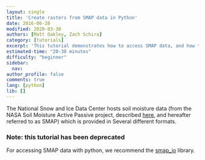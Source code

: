 ```yaml
---
layout: single
title: 'Create rasters from SMAP data in Python'
date: 2016-06-28
modified: 2020-03-30
authors: [Matt Oakley, Zach Schira]
category: [tutorials]
excerpt: 'This tutorial demonstrates how to access SMAP data, and how to generate raster output from this data.'
estimated-time: "20-30 minutes"
difficulty: "beginner"
sidebar:
  nav:
author_profile: false
comments: true
lang: [python]
lib: []
---
```

The National Snow and Ice Data Center hosts soil moisture data (from the NASA Soil Moisture Active Passive project, described [here](https://nsidc.org/data/smap), and hereafter referred to as SMAP) which is provided in Several different formats. 

### Note: this tutorial has been deprecated

For accessing SMAP data with python, we recommend the [smap_io](https://github.com/TUW-GEO/smap_io/tree/master/tests) library. 

